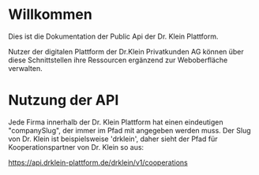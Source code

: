 # Willkommen

Dies ist die Dokumentation der Public Api der Dr. Klein Plattform.

Nutzer der digitalen Plattform der Dr.Klein Privatkunden AG können über diese Schnittstellen ihre Ressourcen ergänzend zur Weboberfläche verwalten.


# Nutzung der API
Jede Firma innerhalb der Dr. Klein Plattform hat einen eindeutigen "companySlug", der immer im Pfad mit angegeben werden muss. Der Slug von Dr. Klein ist beispielsweise 'drklein', daher sieht der Pfad für Kooperationspartner von Dr. Klein so aus:

https://api.drklein-plattform.de/drklein/v1/cooperations